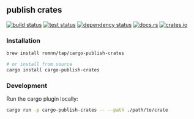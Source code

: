 ## publish crates

[<img alt="build status" src="https://img.shields.io/github/actions/workflow/status/romnn/publish-crates/build.yaml?label=build">](https://github.com/romnn/publish-crates/actions/workflows/build.yaml)
[<img alt="test status" src="https://img.shields.io/github/actions/workflow/status/romnn/publish-crates/test.yaml?label=test">](https://github.com/romnn/publish-crates/actions/workflows/test.yaml)
[![dependency status](https://deps.rs/repo/github/romnn/publish-crates/status.svg)](https://deps.rs/repo/github/romnn/publish-crates)
[<img alt="docs.rs" src="https://img.shields.io/docsrs/publish-crates/latest?label=docs.rs">](https://docs.rs/publish-crates)
[<img alt="crates.io" src="https://img.shields.io/crates/v/publish-crates">](https://crates.io/crates/publish-crates)


### Installation

```bash
brew install romnn/tap/cargo-publish-crates

# or install from source
cargo install cargo-publish-crates
```

### Development

Run the cargo plugin locally:

```bash
cargo run -p cargo-publish-crates -- --path ./path/to/crate
```
